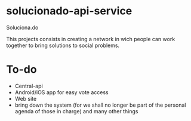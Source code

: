# solucionado-api-service

Soluciona.do

This projects consists in creating a network in wich people can work together to bring solutions  to social problems.

To-do
====

- Central-api
- Android/iOS app for easy vote access
- Web site
- bring down the system (for we shall no longer be part of the personal agenda of those in charge)
and many other things
